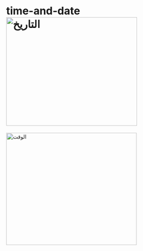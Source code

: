 # time-and-date<img width="351" height="292" alt="التاريخ" src="https://github.com/user-attachments/assets/790c5520-59e4-4919-80cc-ee600c16f9dc" />

<img width="350" height="302" alt="الوقت" src="https://github.com/user-attachments/assets/ba344576-7d5d-4a60-8be1-ae5269c4b478" />
